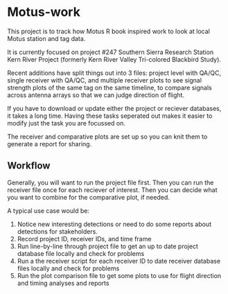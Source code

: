 # Motus-work

This project is to track how Motus R book inspired work to look at local Motus station and tag data.  

It is currently focused on project #247 Southern Sierra Research Station Kern River Project (formerly Kern River Valley Tri-colored Blackbird Study).

Recent additions have split things out into 3 files:  project level with QA/QC, single receiver with QA/QC, and multiple receiver plots to see signal strength plots of the same tag on the same timeline, to compare signals across antenna arrays so that we can judge direction of flight.

If you have to download or update either the project or reciever databases, it takes a long time.  Having these tasks seperated out makes it easier to modify just the task you are focussed on.

The receiver and comparative plots are set up so you can knit them to generate a report for sharing.

## Workflow

Generally, you will want to run the project file first.  Then you can run the receiver file once for each reciever of interest.  Then you can decide what you want to combine for the comparative plot, if needed.

A typical use case would be:

1. Notice new interesting detections or need to do some reports about detections for stakeholders.
2. Record project ID, receiver IDs, and time frame
3. Run line-by-line through project file to get an up to date project database file locally and check for problems
4. Run a the receiver script for each receiver ID to date receiver database files locally and check for problems
5. Run the plot comparison file to get some plots to use for flight direction and timing analyses and reports

